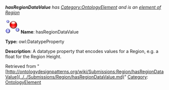 ___hasRegionDataValue__ has [Category:OntologyElement](../../Category/OntologyElement.md "Category:OntologyElement") and is an [element of](../../Property/ElementOf.md "Property:ElementOf") [Region](../../Submissions/Region.md "Submissions:Region")_


  




[![DatatypeProperty](../../images/thumb/a/a5/DatatypeProperty.gif/45px-DatatypeProperty.gif)](../../Image/DatatypeProperty.gif.md "DatatypeProperty")
__Name__: hasRegionDataValue 


__Type:__ owl:DatatypeProperty 


__Description__: A datatype property that encodes values for a Region, e.g. a float for the Region Height. 





Retrieved from "[http://ontologydesignpatterns.org/wiki/Submissions:Region/hasRegionDataValue](../../Submissions/Region/hasRegionDataValue.md)"
 [Category](http://ontologydesignpatterns.org/wiki/Special:Categories "Special:Categories"): [OntologyElement](../../Category/OntologyElement.md "Category:OntologyElement")